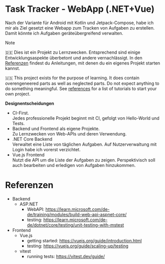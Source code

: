 # Task Tracker - WebApp (.NET+Vue)

Nach der Variante für Android mit Kotlin und Jetpack-Compose,
habe ich mir als Ziel gesetzt eine Webapp zum Tracken von Aufgaben zu erstellen.
Damit könnte ich Aufgaben geräteübergreifend verwalten.

> [!NOTE]  
> :de: Dies ist ein Projekt zu Lernzwecken.
> Entsprechend sind einige Entwicklungsaspekte überbetont und andere vernachlässigt.
> In den [Referenzen](#referenzen) findest du Anleitungen, mit denen du ein eigenes Projekt starten kannst.
> 
> :us: This project exists for the purpose of learning.
> It does contain overengeneered parts as well as neglected parts.
> Do not expect anything to do something meaningful.
> See [references](#referenzen) for a list of tutorials to start your own project.

**Designentscheidungen**
+ CI-First.  
  Jedes professionelle Projekt beginnt mit CI, gefolgt von Hello-World und Tests.
+ Backend und Frontend als eigene Projekte.  
  Zu Lernzwecken von Web-APIs und deren Verwendung.
+ .NET Core Backend  
  Verwaltet eine Liste von täglichen Aufgaben.
  Auf Nutzerverwaltung mit Login habe ich vorerst verzichtet.
+ Vue.js Frontend  
  Nutzt die API um die Liste der Aufgaben zu zeigen.
  Perspektivisch soll auch bearbeiten und erledigen von Aufgaben hinzukommen.

# Referenzen
* Backend
  * ASP.NET
    * WebAPI: https://learn.microsoft.com/de-de/training/modules/build-web-api-aspnet-core/
    * testing: https://learn.microsoft.com/de-de/dotnet/core/testing/unit-testing-with-mstest
* Frontend
  * Vue.js
    * getting started: https://vuejs.org/guide/introduction.html
    * testing: https://vuejs.org/guide/scaling-up/testing
  * vitest
    * running tests: https://vitest.dev/guide/